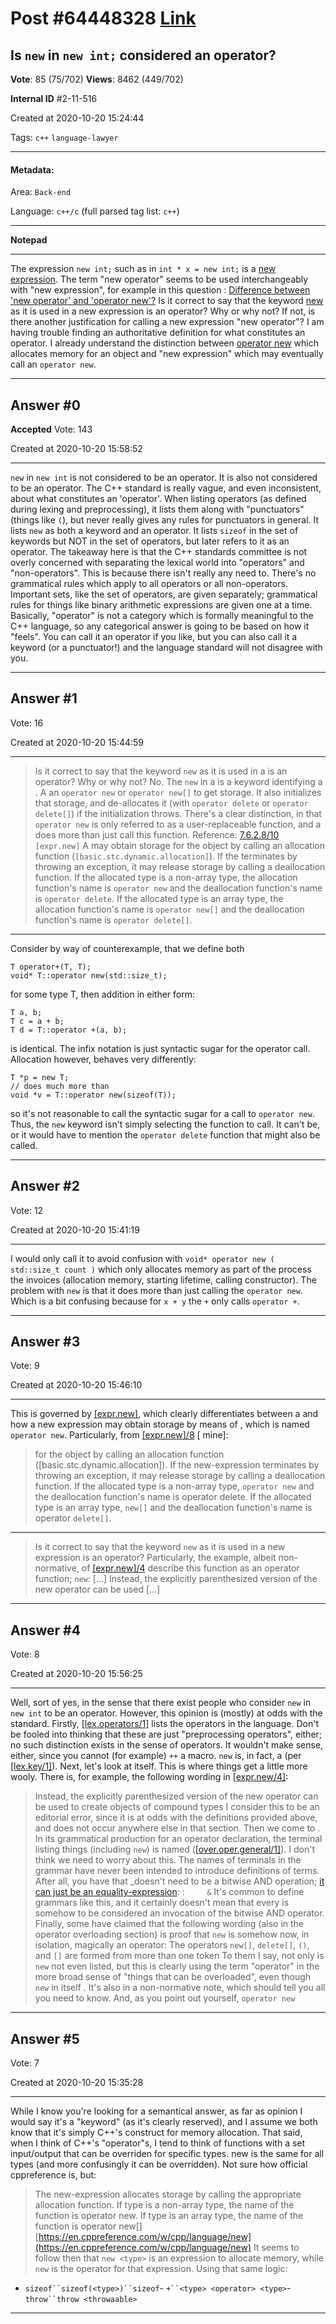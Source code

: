
# Post \#64448328 [Link](https://stackoverflow.com/questions/64448328/)

## Is `new` in `new int;` considered an operator?

**Vote**: 85 (75/702) **Views**: 8462 (449/702) 

**Internal ID** \#2-11-516

Created at 2020-10-20 15:24:44

Tags: `c++` `language-lawyer`

----------

#### Metadata:

Area: `Back-end`

Language: `c++/c` (full parsed tag list: `c++`)

----------

**Notepad**


----------

The expression `new int;` such as in `int * x = new int;` is a [new expression](https://en.cppreference.com/w/cpp/language/new). The term "new operator" seems to be used interchangeably with "new expression", for example in this question : [Difference between 'new operator' and 'operator new'?](https://stackoverflow.com/questions/1885849/difference-between-new-operator-and-operator-new)
Is it correct to say that the keyword [new](https://en.cppreference.com/w/cpp/keyword/new) as it is used in a new expression is an operator? Why or why not?
If not, is there another justification for calling a new expression "new operator"?
I am having trouble finding an authoritative definition for what constitutes an operator.
I already understand the distinction between [operator new](https://en.cppreference.com/w/cpp/memory/new/operator_new) which allocates memory for an object and "new expression" which may eventually call an `operator new`.


----------
        
## Answer \#0

**Accepted** Vote: 143

Created at 2020-10-20 15:58:52

------------

`new` in `new int` is not considered to be an operator. It is also not considered to be  an operator.
The C++ standard is really vague, and even inconsistent, about what constitutes an 'operator'. When listing operators (as defined during lexing and preprocessing), it lists them along with "punctuators" (things like `(`), but never really gives any rules for punctuators in general. It lists `new` as both a keyword and an operator. It lists `sizeof` in the set of keywords but NOT in the set of operators, but later refers to it as an operator.
The takeaway here is that the C++ standards committee is not overly concerned with separating the lexical world into "operators" and "non-operators". This is because there isn't really any need to. There's no grammatical rules which apply to all operators or all non-operators. Important sets, like the set of  operators, are given separately; grammatical rules for things like binary arithmetic expressions are given one at a time.
Basically, "operator" is not a category which is formally meaningful to the C++ language, so any categorical answer is going to be based on how it "feels". You can call it an operator if you like, but you can also call it a keyword (or a punctuator!) and the language standard will not disagree with you.


------------
    
    
## Answer \#1

 Vote: 16

Created at 2020-10-20 15:44:59

------------

> Is it correct to say that the keyword `new` as it is used in a  is an operator? Why or why not?
No. The `new` in a  is a keyword identifying a .
A   an `operator new` or `operator new[]` to get storage. It also initializes that storage, and de-allocates it (with `operator delete` or `operator delete[]`) if the initialization throws.
There's a clear distinction, in that `operator new` is only referred to as a  user-replaceable function, and a  does more than just call this function.
Reference: [7.6.2.8/10](http://eel.is/c++draft/expr.new#10) `[expr.new]`
> A  may obtain storage for the object by calling an allocation function (`[basic.stc.dynamic.allocation]`).
If the  terminates by throwing an exception, it may release storage by calling a deallocation function.
If the allocated type is a non-array type, the allocation function's name is `operator new` and the deallocation function's name is `operator delete`.
If the allocated type is an array type, the allocation function's name is `operator new[]` and the deallocation function's name is `operator delete[]`.

---


Consider by way of counterexample, that we define both
```
T operator+(T, T);
void* T::operator new(std::size_t);
```

for some type T, then addition in either form:
```
T a, b;
T c = a + b;
T d = T::operator +(a, b);
```

is identical. The infix notation is just syntactic sugar for the operator call.
Allocation however, behaves very differently:
```
T *p = new T;
// does much more than
void *v = T::operator new(sizeof(T));
```

so it's not reasonable to call the  syntactic sugar for a call to `operator new`. Thus, the `new` keyword isn't simply selecting the function to call. It can't be, or it would have to mention the `operator delete` function that might also be called.


------------
    
    
## Answer \#2

 Vote: 12

Created at 2020-10-20 15:41:19

------------

I would only call it  to avoid confusion with `void* operator new ( std::size_t count )` which only allocates memory as part of the process the   invoices (allocation memory, starting lifetime, calling constructor).
The problem with `new` is that it does more than just calling the `operator new`. Which is a bit confusing because for `x + y` the `+` only calls `operator +`.


------------
    
    
## Answer \#3

 Vote: 9

Created at 2020-10-20 15:46:10

------------

This is governed by [[expr.new]](https://timsong-cpp.github.io/cppwp/n4659/expr.new), which clearly differentiates between a  and how a new expression may obtain storage by means of , which is named `operator new`. Particularly, from  [[expr.new]/8](https://timsong-cpp.github.io/cppwp/n4659/expr.new#) [ mine]:
>  for the object by calling an allocation function ([basic.stc.dynamic.allocation]). If the new-expression terminates by throwing an exception, it may release storage by calling a deallocation function. If the allocated type is a non-array type, `operator new` and the deallocation function's name is operator delete. If the allocated type is an array type, `new[]` and the deallocation function's name is operator `delete[]`.

---


> Is it correct to say that the keyword `new` as it is used in a new expression is an operator?
Particularly, the example, albeit non-normative, of [[expr.new]/4](https://timsong-cpp.github.io/cppwp/n4659/expr.new#4) describe this function as an operator function;  `new`:
> [...] Instead, the explicitly parenthesized version of the new operator can be used [...]


------------
    
    
## Answer \#4

 Vote: 8

Created at 2020-10-20 15:56:25

------------


Well, sort of yes, in the sense that there exist people who consider `new` in `new int` to be an operator. However, this opinion is (mostly) at odds with the standard.
Firstly, [[lex.operators/1]](http://eel.is/c++draft/lex.operators#1) lists the operators in the language. Don't be fooled into thinking that these are just "preprocessing operators", either; no such distinction exists in the sense of  operators. It wouldn't make sense, either, since you cannot (for example) `++` a macro.
`new` is, in fact, a  (per [[lex.key/1]](http://eel.is/c++draft/lex.key#1)).
Next, let's look at  itself. This is where things get a little more wooly.  There is, for example, the following wording in [[expr.new/4]](http://eel.is/c++draft/expr.new#4):
> Instead, the explicitly parenthesized version of the new operator can be used to create objects of compound types
I consider this to be an editorial error, since it is at odds with the definitions provided above, and does not occur anywhere else in that section.
Then we come to . In its grammatical production for an operator declaration, the terminal listing things (including `new`) is named  ([[over.oper.general/1]](https://eel.is/c++draft/over.oper.general#1)). I don't think we need to worry about this. The names of terminals in the grammar have never been intended to introduce definitions of terms. After all, you have  that _doesn't need to be a bitwise AND operation; [it can just be an equality-expression](https://eel.is/c++draft/expr.compound#expr.bit.and):
> :
   
    `&` 
It's common to define grammars like this, and it certainly doesn't mean that every  is somehow to be considered an invocation of the bitwise AND operator.
Finally, some have claimed that the following wording (also in the operator overloading section) is proof that `new` is somehow now, in isolation, magically an operator:
> The operators `new[]`, `delete[]`, `()`, and `[]` are formed from more than one token
To them I say, not only is `new` not even listed, but this is clearly using the term "operator" in the more broad sense of "things that can be overloaded", even though `new` in itself . It's also in a non-normative note, which should tell you all you need to know.
And, as you point out yourself, `operator new`


------------
    
    
## Answer \#5

 Vote: 7

Created at 2020-10-20 15:35:28

------------

While I know you're looking for a semantical answer, as far as opinion I would say it's a "keyword" (as it's clearly reserved), and I assume we both know that it's simply C++'s construct for memory allocation. That said, when I think of C++'s "operator"s, I tend to think of functions with a set input/output that can be overriden for specific types. new is the same for all types (and more confusingly it can be overridden).
Not sure how official cppreference is, but:
> The new-expression allocates storage by calling the appropriate allocation function. If type is a non-array type, the name of the function is operator new. If type is an array type, the name of the function is operator new[]
[https://en.cppreference.com/w/cpp/language/new](https://en.cppreference.com/w/cpp/language/new)
It seems to follow then that `new <type>` is an expression to allocate memory, while `new` is the operator for that expression.
Using that same logic:
- `sizeof``sizeof(<type>)``sizeof`- `+``<type> <operator> <type>`- `throw``throw <throwaable>`


------------
    
    